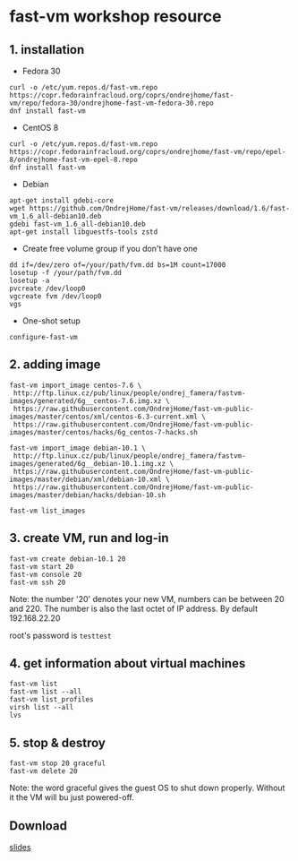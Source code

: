 # fast-vm workshop resource

## 1. installation

- Fedora 30
```shell
curl -o /etc/yum.repos.d/fast-vm.repo https://copr.fedorainfracloud.org/coprs/ondrejhome/fast-vm/repo/fedora-30/ondrejhome-fast-vm-fedora-30.repo
dnf install fast-vm
```

- CentOS 8
```shell
curl -o /etc/yum.repos.d/fast-vm.repo https://copr.fedorainfracloud.org/coprs/ondrejhome/fast-vm/repo/epel-8/ondrejhome-fast-vm-epel-8.repo
dnf install fast-vm
```

- Debian
```shell
apt-get install gdebi-core
wget https://github.com/OndrejHome/fast-vm/releases/download/1.6/fast-vm_1.6_all-debian10.deb
gdebi fast-vm_1.6_all-debian10.deb
apt-get install libguestfs-tools zstd
```

- Create free volume group if you don't have one
```shell
dd if=/dev/zero of=/your/path/fvm.dd bs=1M count=17000
losetup -f /your/path/fvm.dd
losetup -a
pvcreate /dev/loop0
vgcreate fvm /dev/loop0
vgs
```

- One-shot setup
```shell
configure-fast-vm 
```

## 2. adding image
```shell
fast-vm import_image centos-7.6 \
 http://ftp.linux.cz/pub/linux/people/ondrej_famera/fastvm-images/generated/6g__centos-7.6.img.xz \
 https://raw.githubusercontent.com/OndrejHome/fast-vm-public-images/master/centos/xml/centos-6.3-current.xml \
 https://raw.githubusercontent.com/OndrejHome/fast-vm-public-images/master/centos/hacks/6g_centos-7-hacks.sh

fast-vm import_image debian-10.1 \
 http://ftp.linux.cz/pub/linux/people/ondrej_famera/fastvm-images/generated/6g__debian-10.1.img.xz \
 https://raw.githubusercontent.com/OndrejHome/fast-vm-public-images/master/debian/xml/debian-10.xml \
 https://raw.githubusercontent.com/OndrejHome/fast-vm-public-images/master/debian/hacks/debian-10.sh

fast-vm list_images
```

## 3. create VM, run and log-in
```shell
fast-vm create debian-10.1 20
fast-vm start 20
fast-vm console 20
fast-vm ssh 20
```
Note: the number '20' denotes your new VM, numbers can be between 20 and 220. The number
is also the last octet of IP address. By default 192.168.22.20

root's password is `testtest`


## 4. get information about virtual machines
```shell
fast-vm list
fast-vm list --all
fast-vm list_profiles 
virsh list --all
lvs
```

## 5. stop & destroy
```shell
fast-vm stop 20 graceful
fast-vm delete 20
```
Note: the word graceful gives the guest OS to shut down properly. Without it
the VM will bu just powered-off.

## Download
[slides](fastvm-openalt2019.odp)

